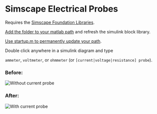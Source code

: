 # Simscape Electrical Probes

Requires the [Simscape Foundation Libraries](https://www.mathworks.com/help/physmod/simscape/ug/introducing-the-simscape-block-libraries.html).

[Add the folder to your matlab path](https://www.mathworks.com/help/matlab/ref/addpath.html) and refresh the simulink block library. 

[Use startup.m to permanently update your path](https://www.mathworks.com/help/matlab/ref/startup.html).

Double click anywhere in a simulink diagram and type

`ammeter`, `voltmeter`, or `ohmmeter` (or `[current|voltage|resistance] probe`).

### Before:
![Without current probe](https://www.murphyengineer.com/images/simutil/simscape_currentprobe_before.png "Before")

### After:
![With current probe](https://www.murphyengineer.com/images/simutil/simscape_currentprobe_after.png "After")

